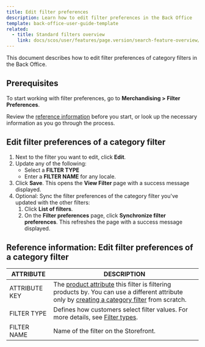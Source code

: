```yaml
---
title: Edit filter preferences
description: Learn how to edit filter preferences in the Back Office
template: back-office-user-guide-template
related:
  - title: Standard filters overview
    link: docs/scos/user/features/page.version/search-feature-overview/standard-filters-overview.html
---
```


This document describes how to edit filter preferences of category filters in the Back Office.

## Prerequisites

To start working with filter preferences, go to **Merchandising&nbsp;<span aria-label="and then">></span> Filter Preferences**.

Review the [reference information](#reference-information-edit-filter-preferences-of-a-category-filter) before you start, or look up the necessary information as you go through the process.

## Edit filter preferences of a category filter

1. Next to the filter you want to edit, click **Edit**.
2. Update any of the following:
    * Select a **FILTER TYPE**
    * Enter a **FILTER NAME** for any locale.
3. Click **Save**.
    This opens the **View Filter** page with a success message displayed.    
4. Optional: Sync the filter preferences of the category filter you've updated with the other filters:
    1. Click **List of filters**.
    2. On the **Filter preferences** page, click **Synchronize filter preferences**.
        This refreshes the page with a success message displayed.

## Reference information: Edit filter preferences of a category filter

| ATTRIBUTE | DESCRIPTION |
|-|-|
| ATTRIBUTE KEY | The [product attribute](/docs/scos/user/features/{{page.version}}/product-feature-overview/product-attributes-overview.html) this filter is filtering products by. You can use a different attribute only by [creating a category filter](/docs/scos/user/back-office-user-guides/{{page.version}}/merchandising/filter-preferences/define-filter-preferences.html) from scratch. |
| FILTER TYPE | Defines how customers select filter values. For more details, see [Filter types](/docs/scos/user/features/{{page.version}}/search-feature-overview/standard-filters-overview.html#filter-types).  |
| FILTER NAME | Name of the filter on the Storefront. |
